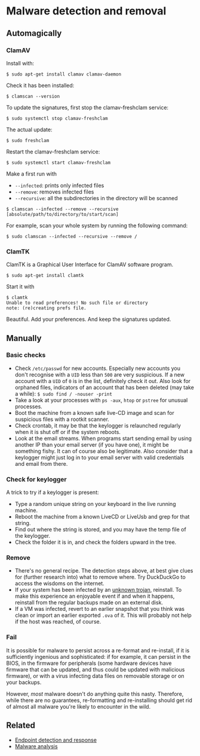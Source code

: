 # Malware detection and removal

## Automagically

### ClamAV

Install with:

    $ sudo apt-get install clamav clamav-daemon

Check it has been installed:

    $ clamscan --version

To update the signatures, first stop the clamav-freshclam service:

    $ sudo systemctl stop clamav-freshclam

The actual update:

    $ sudo freshclam

Restart the clamav-freshclam service:

    $ sudo systemctl start clamav-freshclam

Make a first run with
* `--infected`: prints only infected files
* `--remove`: removes infected files
* `--recursive`: all the subdirectories in the directory will be scanned

```text
$ clamscan --infected --remove --recursive [absolute/path/to/directory/to/start/scan]
```

For example, scan your whole system by running the following command:

    $ sudo clamscan --infected --recursive --remove /

### ClamTK

ClamTK is a Graphical User Interface for ClamAV software program.

    $ sudo apt-get install clamtk

Start it with

    $ clamtk
    Unable to read preferences! No such file or directory
    note: (re)creating prefs file.

Beautiful. Add your preferences. And keep the signatures updated.

## Manually

### Basic checks

* Check `/etc/passwd` for new accounts. Especially new accounts you don't recognise with a `UID` less than `500` are very suspicious. If a new account with a `UID` of `0` is in the list, definitely check it out. Also look for orphaned files, indicators of an account that has been deleted (may take a while): `$ sudo find / -nouser -print`
* Take a look at your processes with `ps -aux`, `htop` or `pstree` for unusual processes. 
* Boot the machine from a known safe live-CD image and scan for suspicious files with a rootkit scanner.
* Check crontab, it may be that the keylogger is relaunched regularly when it is shut off or if the system reboots.
* Look at the email streams. When programs start sending email by using another IP than your email server (if you have one), it might be something fishy. It can of course also be legitimate. Also consider that a keylogger might just log in to your email server with valid credentials and email from there.

### Check for keylogger

A trick to try if a keylogger is present:

* Type a random unique string on your keyboard in the live running machine.
* Reboot the machine from a known LiveCD or LiveUsb and grep for that string.
* Find out where the string is stored, and you may have the temp file of the keylogger.
* Check the folder it is in, and check the folders upward in the tree.

### Remove

* There's no general recipe. The detection steps above, at best give clues for (further research into) what to remove where. Try DuckDuckGo to access the wisdoms on the internet.
* If your system has been infected by an [unknown trojan](analysing-trojans.md), reinstall. To make this experience an enjoyable event if and when it happens, reinstall from the regular backups made on an external disk. 
* If a VM was infected, revert to an earlier snapshot that you think was clean or import an earlier exported `.ova` of it. This will probably not help if the host was reached, of course.

### Fail

It is possible for malware to persist across a re-format and re-install, if it is sufficiently ingenious and sophisticated: if for example, it can persist in the BIOS, in the firmware for peripherals (some hardware devices have firmware that can be updated, and thus could be updated with malicious firmware), or with a virus infecting data files on removable storage or on your backups. 

However, *most* malware doesn't do anything quite this nasty. Therefore, while there are no guarantees, re-formatting and re-installing should get rid of almost all malware you're likely to encounter in the wild. 

## Related

* [Endpoint detection and response](https://dfir.tymyrddin.dev/)
* [Malware analysis](https://reverse.tymyrddin.dev/)
